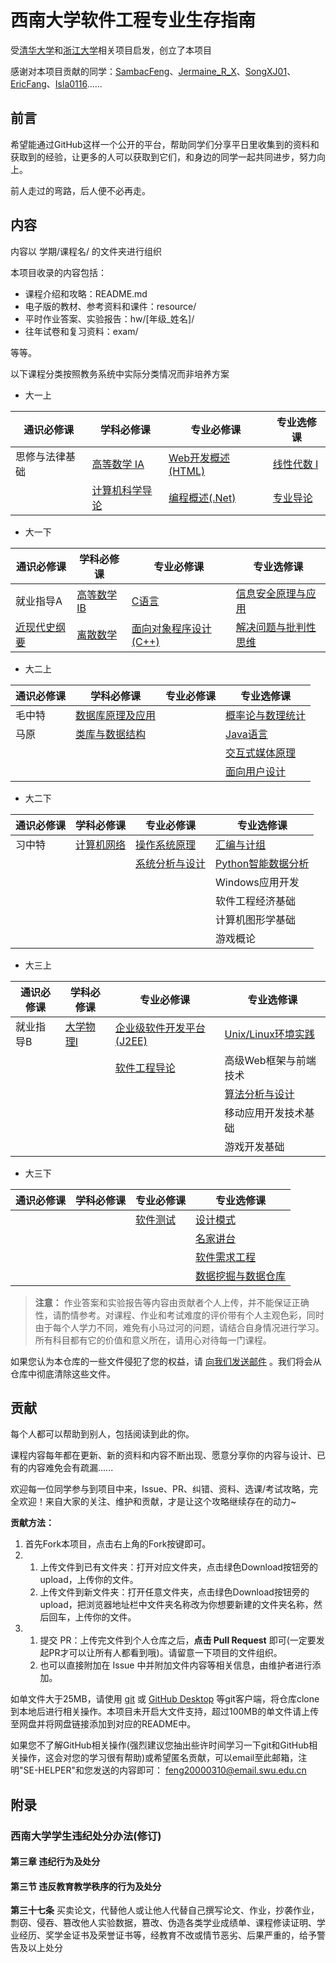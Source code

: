 # 西南大学软件工程专业生存指南

受[清华大学](https://github.com/PKUanonym/REKCARC-TSC-UHT)和[浙江大学](https://github.com/QSCTech/zju-icicles)相关项目启发，创立了本项目

感谢对本项目贡献的同学：[SambacFeng](https://github.com/SambacFeng)、[Jermaine_R_X](https://github.com/21558568)、[SongXJ01](https://github.com/SongXJ01)、[EricFang](https://github.com/cnyvfang)、[Isla0116](https://github.com/Isla0116)......

## 前言

希望能通过GitHub这样一个公开的平台，帮助同学们分享平日里收集到的资料和获取到的经验，让更多的人可以获取到它们，和身边的同学一起共同进步，努力向上。

前人走过的弯路，后人便不必再走。

## 内容

内容以 学期/课程名/ 的文件夹进行组织

本项目收录的内容包括：

- 课程介绍和攻略：README.md
- 电子版的教材、参考资料和课件：resource/
- 平时作业答案、实验报告：hw/[年级_姓名]/
- 往年试卷和复习资料：exam/

等等。

以下课程分类按照教务系统中实际分类情况而非培养方案

- 大一上

| 通识必修课 | 学科必修课 | 专业必修课 | 专业选修课 |  
| --------- | --------- | --------- | --------- |
| 思修与法律基础 | [高等数学 IA](大一上/高等数学IA) | [Web开发概述(HTML)](大一上/Web开发概述(HTML)) | [线性代数 I](大一上/线性代数) |
|  | [计算机科学导论](计算机科学导论) | [编程概述(.Net)](大一上/编程概述(.Net)) | [专业导论](大一上/专业导论与个人发展管理) |

- 大一下

| 通识必修课 | 学科必修课 | 专业必修课 | 专业选修课 | 
| --------- | --------- | --------- | --------- |
| 就业指导A | [高等数学 IB](大一下/高等数学IB) | [C语言](大一下/C语言) | [信息安全原理与应用](大一下/信息安全原理与应用) |
| [近现代史纲要](大一下/近现代史纲要) | [离散数学](大一下/离散数学) | [面向对象程序设计(C++)](大一下/面向对象程序设计(C++)) | [解决问题与批判性思维](大一下/解决问题与批判性思维) |

- 大二上

| 通识必修课 | 学科必修课 | 专业必修课 | 专业选修课 | 
| --------- | --------- | --------- | --------- |
| 毛中特 | [数据库原理及应用](大二上/数据库原理及应用) |  | [概率论与数理统计](大二上/概率论与数理统计) |
| 马原 | [类库与数据结构](大二上/类库与数据结构) |  | [Java语言](大二上/Java语言) |
|  |  |  | [交互式媒体原理](大二上/交互式媒体原理) |
|  |  |  | [面向用户设计](大二上/面向用户设计) |

- 大二下

| 通识必修课 | 学科必修课 | 专业必修课 | 专业选修课 | 
| --------- | --------- | --------- | --------- |
| 习中特 | [计算机网络](大二下/计算机网络) | [操作系统原理](大二下/操作系统原理/) | [汇编与计组](大二下/汇编与计组) |
|  |  | [系统分析与设计](大二下/系统分析与设计) | [Python智能数据分析](大二下/Python智能数据分析) |
|  |  |  | Windows应用开发 |
|  |  |  | 软件工程经济基础 |
|  |  |  | 计算机图形学基础 |
|  |  |  | 游戏概论 |

- 大三上

| 通识必修课 | 学科必修课 | 专业必修课 | 专业选修课 | 
| --------- | --------- | --------- | --------- |
| 就业指导B | [大学物理Ⅰ](大三上/大学物理Ⅰ) | [企业级软件开发平台(J2EE)](大三上/企业级软件开发平台(J2EE)) | [Unix/Linux环境实践](大三上/Linux) |
|  |  | [软件工程导论](大三上/软件工程导论) | 高级Web框架与前端技术 |
|  |  |  | [算法分析与设计](大三上/算法分析与设计)	 |
|  |  |  | 移动应用开发技术基础	 |
|  |  |  | 游戏开发基础	 |


- 大三下

| 通识必修课 | 学科必修课 | 专业必修课 | 专业选修课 | 
| --------- | --------- | --------- | --------- | 
|  |  | [软件测试](大三下/软件测试) |  [设计模式](大三下/设计模式) |
|  |  |  |  [名家讲台](大三下/名家讲台) |
|  |  |  |  [软件需求工程](大三下/软件需求工程) |
|  |  |  | [数据挖掘与数据仓库](大三下/数据挖掘与数据仓库) |

> **注意：**
> 作业答案和实验报告等内容由贡献者个人上传，并不能保证正确性，请酌情参考。对课程、作业和考试难度的评价带有个人主观色彩，同时由于每个人学力不同，难免有小马过河的问题，请结合自身情况进行学习。所有科目都有它的价值和意义所在，请用心对待每一门课程。

如果您认为本仓库的一些文件侵犯了您的权益，请 [向我们发送邮件](mailto:feng20000310@email.swu.edu.cn) 。我们将会从仓库中彻底清除这些文件。

## 贡献

每个人都可以帮助到别人，包括阅读到此的你。

课程内容每年都在更新、新的资料和内容不断出现、愿意分享你的内容与设计、已有的内容难免会有疏漏......

欢迎每一位同学参与到项目中来，Issue、PR、纠错、资料、选课/考试攻略，完全欢迎！来自大家的关注、维护和贡献，才是让这个攻略继续存在的动力~

**贡献方法：**

1. 首先Fork本项目，点击右上角的Fork按键即可。
2. 
   1. 上传文件到已有文件夹：打开对应文件夹，点击绿色Download按钮旁的upload，上传你的文件。
   2. 上传文件到新文件夹：打开任意文件夹，点击绿色Download按钮旁的upload，把浏览器地址栏中文件夹名称改为你想要新建的文件夹名称，然后回车，上传你的文件。
3. 
   1. 提交 PR：上传完文件到个人仓库之后，**点击 Pull Request** 即可(一定要发起PR才可以让所有人都看到哦)。请留意一下项目的文件组织。
   2. 也可以直接附加在 Issue 中并附加文件内容等相关信息，由维护者进行添加。

如单文件大于25MB，请使用 [git](https://git-scm.com/) 或 [GitHub Desktop](https://desktop.github.com/) 等git客户端，将仓库clone到本地后进行相关操作。本项目未开启大文件支持，超过100MB的单文件请上传至网盘并将网盘链接添加到对应的README中。

如果您不了解GitHub相关操作(强烈建议您抽出些许时间学习一下git和GitHub相关操作，这会对您的学习很有帮助)或希望匿名贡献，可以email至此邮箱，注明"SE-HELPER"和您发送的内容即可： feng20000310@email.swu.edu.cn 

## 附录

### 西南大学学生违纪处分办法(修订)

#### 第三章 违纪行为及处分

#### 第三节 违反教育教学秩序的行为及处分

**第三十七条** 买卖论文，代替他人或让他人代替自己撰写论文、作业，抄袭作业，剽窃、侵吞、篡改他人实验数据，篡改、伪造各类学业成绩单、课程修读证明、学业经历、奖学金证书及荣誉证书等，经教育不改或情节恶劣、后果严重的，给予警告及以上处分

